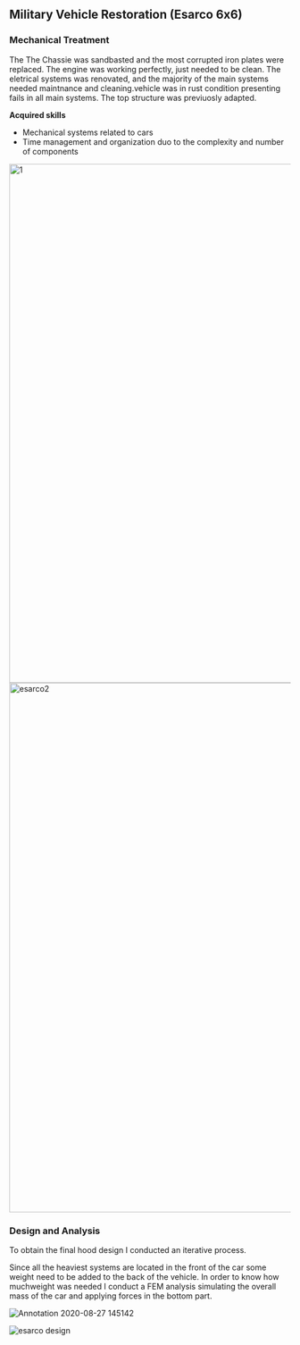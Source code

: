 ## Military Vehicle Restoration (Esarco 6x6)

### Mechanical Treatment
The The Chassie was sandbasted and the most corrupted iron plates were replaced.
The engine was working perfectly, just needed to be clean. The eletrical systems was renovated, and the majority of the main systems needed maintnance and cleaning.vehicle was in rust condition presenting fails in all main systems. The top structure was previuosly adapted. 

**Acquired skills** 
- Mechanical systems related to cars
- Time management and organization duo to the complexity and number of components

<img width="929" alt="1" src="https://user-images.githubusercontent.com/70322978/91446853-e2a99580-e86f-11ea-985a-9dd114e3a6cc.png">
<img width="948" alt="esarco2" src="https://user-images.githubusercontent.com/70322978/91447950-2c46b000-e871-11ea-81b9-90843e7987fc.png">

### Design and Analysis

To obtain the final hood design I conducted an iterative process.

Since all the heaviest systems are located in the front of the car some weight need to be added to the back of the vehicle. In order to know how muchweight was needed I conduct a FEM analysis simulating the overall mass of the car and applying forces in the bottom part.

![Annotation 2020-08-27 145142](https://user-images.githubusercontent.com/70322978/91451057-eb509a80-e874-11ea-9f6a-c253d556bbcc.jpg)

![esarco design](https://user-images.githubusercontent.com/70322978/91448906-64022780-e872-11ea-93f5-a9b715f17a0e.jpg)

